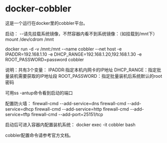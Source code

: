 # docker-cobbler
这是一个运行在docker里的cobbler平台。

启动：
--请先挂载系统镜像，不然容器内看不到系统镜像：（如挂载到/mnt下）
mount /dev/cdrom /mnt

docker run -d -v /mnt:/mnt --name cobbler --net host -e IPADDR=192.168.1.10 -e DHCP_RANGE=192.168.1.20,192.168.1.30 -e ROOT_PASSWORD=password cobbler

说明：共有3个变量：
IPADDR:指定本机内网卡的IP地址
DHCP_RANGE：指定批量装机需要获取的IP地址段
ROOT_PASSWORD：指定批量装机后系统默认的root密码

可用ss -antup命令看到启动的端口

配置防火墙：
firewall-cmd --add-service=dns
firewall-cmd --add-service=dhcp
firewall-cmd --add-service=http
firewall-cmd --add-service=tftp
firewall-cmd --add-port=25151/tcp

启动后可进入容器内配置装机系统：
docker exec -it cobbler bash

cobbler配置命令请参考官方文档。
